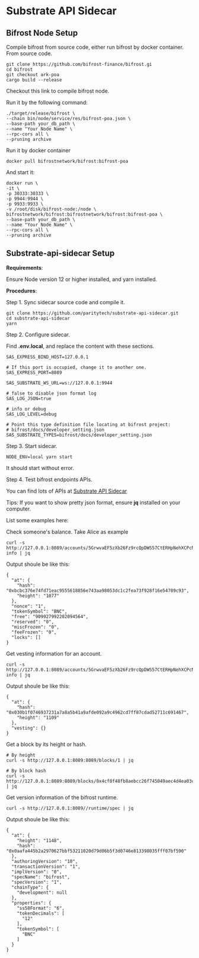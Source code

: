 # Substrate API Sidecar

## Bifrost Node Setup

Compile bifrost from source code, either run bifrost by docker container. From source code.

```text
git clone https://github.com/bifrost-finance/bifrost.gi
cd bifrost
git checkout ark-poa
cargo build --release
```

Checkout this link to compile bifrost node.

Run it by the following command:

```text
./target/release/bifrost \
--chain bin/node/service/res/bifrost-poa.json \
--base-path your_db_path \
--name "Your Node Name" \
--rpc-cors all \
--pruning archive
```

Run it by docker container

```text
docker pull bifrostnetwork/bifrost:bifrost-poa
```

And start it:

```text
docker run \
-it \
-p 30333:30333 \
-p 9944:9944 \
-p 9933:9933 \
-v /root/disk/bifrost-node:/node \
bifrostnetwork/bifrost:bifrostnetwork/bifrost:bifrost-poa \
--base-path your_db_path \
--name "Your Node Name" \
--rpc-cors all \
--pruning archive
```

## Substrate-api-sidecar Setup

**Requirements**:

Ensure Node version 12 or higher installed, and yarn installed.

**Procedures**:

Step 1. Sync sidecar source code and compile it.

```text
git clone https://github.com/paritytech/substrate-api-sidecar.git
cd substrate-api-sidecar
yarn
```

Step 2. Configure sidecar.

Find **.env.local**, and replace the content with these sections.

```text
SAS_EXPRESS_BIND_HOST=127.0.0.1

# If this port is occupied, change it to another one.
SAS_EXPRESS_PORT=8089

SAS_SUBSTRATE_WS_URL=ws://127.0.0.1:9944

# false to disable json format log
SAS_LOG_JSON=true

# info or debug
SAS_LOG_LEVEL=debug

# Point this type definition file locating at bifrost project: 
# bifrost/docs/developer_setting.json
SAS_SUBSTRATE_TYPES=bifrost/docs/developer_setting.json
```

Step 3. Start sidecar.

```text
NODE_ENV=local yarn start
```

It should start without error.

Step 4. Test bifrost endpoints APIs.

You can find lots of APIs at [Substrate API Sidecar](https://paritytech.github.io/substrate-api-sidecar/dist/)

Tips: If you want to show pretty json format, ensure **jq** installed on your computer.

List some examples here:

Check someone's balance. Take Alice as example

```text
curl -s http://127.0.0.1:8089/accounts/5GrwvaEF5zXb26Fz9rcQpDWS57CtERHpNehXCPcNoHGKutQY/balance-info | jq
```

Output shoule be like this:

```text
{
  "at": {
    "hash": "0xbcbc376e74fd71eac9555618856e743aa98053dc1c2fea73f928f16e54789c93",
    "height": "1077"
  },
  "nonce": "1",
  "tokenSymbol": "BNC",
  "free": "909927992202094564",
  "reserved": "0",
  "miscFrozen": "0",
  "feeFrozen": "0",
  "locks": []
}
```

Get vesting information for an account.

```text
curl -s http://127.0.0.1:8089/accounts/5GrwvaEF5zXb26Fz9rcQpDWS57CtERHpNehXCPcNoHGKutQY/vesting-info | jq
```

Output shoule be like this:

```text
{
  "at": {
    "hash": "0x030b1f0746937231a7a8a5b41a9afde092a9c4962cd7ff87cdad52711c691467",
    "height": "1109"
  },
  "vesting": {}
}
```

Get a block by its height or hash.

```text
# By height
curl -s http://127.0.0.1:8089:8089/blocks/1 | jq

# By block hash
curl -s http://127.0.0.1:8089:8089/blocks/0x4cf0f48fb8aebcc26f745049aec4d4ea03c36d8d17a2adfc3aa53006a038dfd3 | jq
```

Get version information of the bifrost runtime.

```text
curl -s http://127.0.0.1:8089//runtime/spec | jq
```

Output shoule be like this:

```text
{
  "at": {
    "height": "1148",
    "hash": "0x0aafa445b2a2970627bbf53211020d79d06b5f3d0746e813398035fff07bf590"
  },
  "authoringVersion": "10",
  "transactionVersion": "1",
  "implVersion": "0",
  "specName": "bifrost",
  "specVersion": "1",
  "chainType": {
    "development": null
  },
  "properties": {
    "ss58Format": "6",
    "tokenDecimals": [
      "12"
    ],
    "tokenSymbol": [
      "BNC"
    ]
  }
}
```

